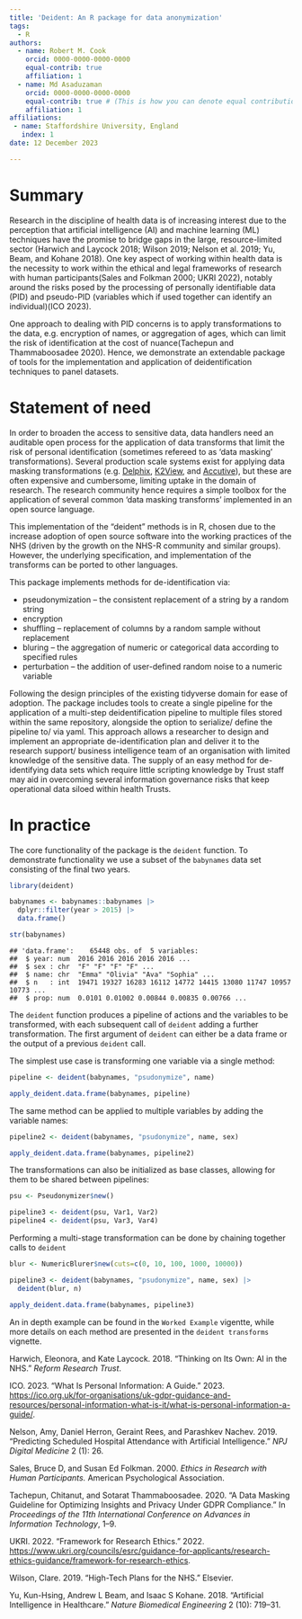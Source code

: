 ```yaml
---
title: 'Deident: An R package for data anonymization'
tags:
  - R
authors:
  - name: Robert M. Cook
    orcid: 0000-0000-0000-0000
    equal-contrib: true
    affiliation: 1
  - name: Md Asaduzaman
    orcid: 0000-0000-0000-0000
    equal-contrib: true # (This is how you can denote equal contributions between multiple authors)
    affiliation: 1
affiliations:
 - name: Staffordshire University, England
   index: 1
date: 12 December 2023

---
```

# Summary

Research in the discipline of health data is of increasing interest due
to the perception that artificial intelligence (AI) and machine learning
(ML) techniques have the promise to bridge gaps in the large,
resource-limited sector (Harwich and Laycock 2018; Wilson 2019; Nelson
et al. 2019; Yu, Beam, and Kohane 2018). One key aspect of working
within health data is the necessity to work within the ethical and legal
frameworks of research with human participants(Sales and Folkman 2000;
UKRI 2022), notably around the risks posed by the processing of
personally identifiable data (PID) and pseudo-PID (variables which if
used together can identify an individual)(ICO 2023).

One approach to dealing with PID concerns is to apply transformations to
the data, e.g. encryption of names, or aggregation of ages, which can
limit the risk of identification at the cost of nuance(Tachepun and
Thammaboosadee 2020). Hence, we demonstrate an extendable package of
tools for the implementation and application of deidentification
techniques to panel datasets.

# Statement of need

In order to broaden the access to sensitive data, data handlers need an
auditable open process for the application of data transforms that limit
the risk of personal identification (sometimes refereed to as ‘data
masking’ transformations). Several production scale systems exist for
applying data masking transformations
(e.g. [Delphix](https://www.delphix.com/),
[K2View](https://www.k2view.com), and
[Accutive](https://accutive.com/)), but these are often expensive and
cumbersome, limiting uptake in the domain of research. The research
community hence requires a simple toolbox for the application of several
common ‘data masking transforms’ implemented in an open source language.

This implementation of the “deident” methods is in R, chosen due to the
increase adoption of open source software into the working practices of
the NHS (driven by the growth on the NHS-R community and similar
groups). However, the underlying specification, and implementation of
the transforms can be ported to other languages.

This package implements methods for de-identification via:

-   pseudonymization – the consistent replacement of a string by a
    random string
-   encryption
-   shuffling – replacement of columns by a random sample without
    replacement
-   bluring – the aggregation of numeric or categorical data according
    to specified rules
-   perturbation – the addition of user-defined random noise to a
    numeric variable

Following the design principles of the existing tidyverse domain for
ease of adoption. The package includes tools to create a single pipeline
for the application of a multi-step deidentification pipeline to
multiple files stored within the same repository, alongside the option
to serialize/ define the pipeline to/ via yaml. This approach allows a
researcher to design and implement an appropriate de-identification plan
and deliver it to the research support/ business intelligence team of an
organisation with limited knowledge of the sensitive data. The supply of
an easy method for de-identifying data sets which require little
scripting knowledge by Trust staff may aid in overcoming several
information governance risks that keep operational data siloed within
health Trusts.

# In practice

The core functionality of the package is the `deident` function. To
demonstrate functionality we use a subset of the `babynames` data set
consisting of the final two years.

``` r
library(deident)

babynames <- babynames::babynames |> 
  dplyr::filter(year > 2015) |> 
  data.frame()

str(babynames)
```

    ## 'data.frame':    65448 obs. of  5 variables:
    ##  $ year: num  2016 2016 2016 2016 2016 ...
    ##  $ sex : chr  "F" "F" "F" "F" ...
    ##  $ name: chr  "Emma" "Olivia" "Ava" "Sophia" ...
    ##  $ n   : int  19471 19327 16283 16112 14772 14415 13080 11747 10957 10773 ...
    ##  $ prop: num  0.0101 0.01002 0.00844 0.00835 0.00766 ...

The `deident` function produces a pipeline of actions and the variables
to be transformed, with each subsequent call of `deident` adding a
further transformation. The first argument of `deident` can either be a
data frame or the output of a previous `deident` call.

The simplest use case is transforming one variable via a single method:

``` r
pipeline <- deident(babynames, "psudonymize", name)

apply_deident.data.frame(babynames, pipeline)
```

The same method can be applied to multiple variables by adding the
variable names:

``` r
pipeline2 <- deident(babynames, "psudonymize", name, sex)

apply_deident.data.frame(babynames, pipeline2)
```

The transformations can also be initialized as base classes, allowing
for them to be shared between pipelines:

``` r
psu <- Pseudonymizer$new()

pipeline3 <- deident(psu, Var1, Var2)
pipeline4 <- deident(psu, Var3, Var4)
```

Performing a multi-stage transformation can be done by chaining together
calls to `deident`

``` r
blur <- NumericBlurer$new(cuts=c(0, 10, 100, 1000, 10000))

pipeline3 <- deident(babynames, "psudonymize", name, sex) |>
  deident(blur, n)

apply_deident.data.frame(babynames, pipeline3)
```

An in depth example can be found in the `Worked Example` vigentte, while
more details on each method are presented in the `deident transforms`
vignette.

Harwich, Eleonora, and Kate Laycock. 2018. “Thinking on Its Own: AI in
the NHS.” *Reform Research Trust*.

ICO. 2023. “What Is Personal Information: A Guide.” 2023.
<https://ico.org.uk/for-organisations/uk-gdpr-guidance-and-resources/personal-information-what-is-it/what-is-personal-information-a-guide/>.

Nelson, Amy, Daniel Herron, Geraint Rees, and Parashkev Nachev. 2019.
“Predicting Scheduled Hospital Attendance with Artificial Intelligence.”
*NPJ Digital Medicine* 2 (1): 26.

Sales, Bruce D, and Susan Ed Folkman. 2000. *Ethics in Research with
Human Participants.* American Psychological Association.

Tachepun, Chitanut, and Sotarat Thammaboosadee. 2020. “A Data Masking
Guideline for Optimizing Insights and Privacy Under GDPR Compliance.” In
*Proceedings of the 11th International Conference on Advances in
Information Technology*, 1–9.

UKRI. 2022. “Framework for Research Ethics.” 2022.
<https://www.ukri.org/councils/esrc/guidance-for-applicants/research-ethics-guidance/framework-for-research-ethics>.

Wilson, Clare. 2019. “High-Tech Plans for the NHS.” Elsevier.

Yu, Kun-Hsing, Andrew L Beam, and Isaac S Kohane. 2018. “Artificial
Intelligence in Healthcare.” *Nature Biomedical Engineering* 2 (10):
719–31.
